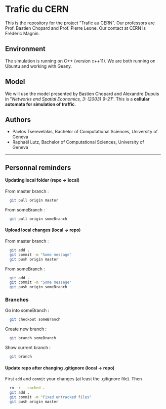 # Trafic du CERN

This is the repository for the project "Trafic au CERN". Our professors are Prof. Bastien Chopard and Prof. Pierre Leone. Our contact at CERN is Frédéric Magnin.

## Environment

The simulation is running on C++ (version c++11). We are both running on Ubuntu and working with Geany.

## Model

We will use the model presented by Bastien Chopard and Alexandre Dupuis in "*Networks and Spatial Economics, 3: (2003) 9–21*". This is a **cellular automata for simulation of traffic**.

## Authors

- Pavlos Tserevelakis, Bachelor of Computational Sciences, University of Geneva
- Raphaël Lutz, Bachelor of Computational Sciences, University of Geneva

-----

## Personnal reminders

#### Updating local folder (repo -> local)

From master branch :

```sh
  git pull origin master
```

From someBranch :

```bash
  git pull origin someBranch
```

#### Upload local changes (local -> repo)

From master branch :

```sh
  git add .
  git commit -m "Some message"
  git push origin master
```

From someBranch :

```sh
  git add .
  git commit -m "Some message"
  git push origin someBranch
```

### Branches

Go into someBranch :

```sh
  git checkout someBranch
```

Create new branch :

```sh
  git branch someBranch
```

Show current branch :

```sh
  git branch
```

#### Update repo after changing .gitignore (local -> repo)

First `add` and `commit` your changes (at least the .gitignore file). Then

```sh
  rm -r --cached .
  git add .
  git commit -m "Fixed untracked files"
  git push origin master
```
